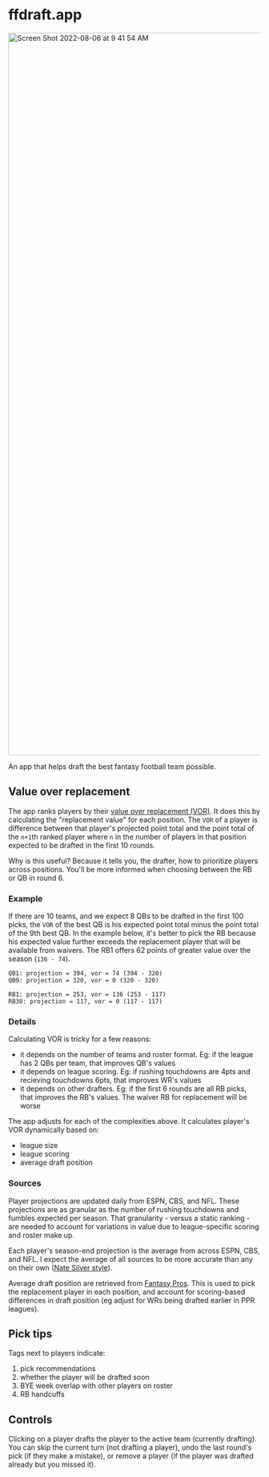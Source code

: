 # ffdraft.app

<img width="1440" alt="Screen Shot 2022-08-06 at 9 41 54 AM" src="https://user-images.githubusercontent.com/13923102/183251462-b66d5479-119a-4933-a96d-0198bb569edb.png">

An app that helps draft the best fantasy football team possible.

## Value over replacement

The app ranks players by their [value over replacement (VOR)](https://support.fantasypros.com/hc/en-us/articles/115005868747-What-is-value-based-drafting-What-do-player-draft-values-mean-VORP-VONA-VOLS-VBD-). It does this by calculating the "replacement value" for each position. The `VOR` of a player is difference between that player's projected point total and the point total of the `n+1`th ranked player where `n` in the number of players in that position expected to be drafted in the first 10 rounds.

Why is this useful? Because it tells you, the drafter, how to prioritize players across positions. You'll be more informed when choosing between the RB or QB in round 6.

### Example

If there are 10 teams, and we expect 8 QBs to be drafted in the first 100 picks, the `VOR` of the best QB is his expected point total minus the point total of the 9th best QB. In the example below, it's better to pick the RB because his expected value further exceeds the replacement player that will be available from waivers. The RB1 offers 62 points of greater value over the season (`136 - 74`).

```
QB1: projection = 394, vor = 74 (394 - 320)
QB9: projection = 320, vor = 0 (320 - 320)

RB1: projection = 253, vor = 136 (253 - 117)
RB30: projection = 117, vor = 0 (117 - 117)
```

### Details

Calculating VOR is tricky for a few reasons:
- it depends on the number of teams and roster format. Eg: if the league has 2 QBs per team, that improves QB's values
- it depends on league scoring. Eg: if rushing touchdowns are 4pts and recieving touchdowns 6pts, that improves WR's values
- it depends on other drafters. Eg: if the first 6 rounds are all RB picks, that improves the RB's values. The waiver RB for replacement will be worse

The app adjusts for each of the complexities above. It calculates player's VOR dynamically based on:
- league size
- league scoring
- average draft position

### Sources

Player projections are updated daily from ESPN, CBS, and NFL. These projections are as granular as the number of rushing touchdowns and fumbles expected per season. That granularity - versus a static ranking - are needed to account for variations in value due to league-specific scoring and roster make up.

Each player's season-end projection is the average from across ESPN, CBS, and NFL. I expect the average of all sources to be more accurate than any on their own ([Nate Silver style](https://www.theatlantic.com/magazine/archive/2020/03/can-you-still-trust-nate-silver/605521/)).

Average draft position are retrieved from [Fantasy Pros](https://www.fantasypros.com/nfl/adp/overall.php). This is used to pick the replacement player in each position, and account for scoring-based differences in draft position (eg adjust for WRs being drafted earlier in PPR leagues).

## Pick tips

Tags next to players indicate:
1. pick recommendations
2. whether the player will be drafted soon
3. BYE week overlap with other players on roster
4. RB handcuffs

## Controls

Clicking on a player drafts the player to the active team (currently drafting). You can skip the current turn (not drafting a player), undo the last round's pick (if they make a mistake), or remove a player (if the player was drafted already but you missed it).
